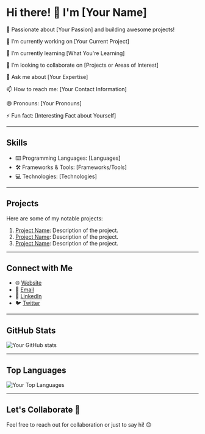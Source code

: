 # Hi there! 👋 I'm [Your Name]

🚀 Passionate about [Your Passion] and building awesome projects!

🔭 I’m currently working on [Your Current Project]

🌱 I’m currently learning [What You're Learning]

👯 I’m looking to collaborate on [Projects or Areas of Interest]

💬 Ask me about [Your Expertise]

📫 How to reach me: [Your Contact Information]

😄 Pronouns: [Your Pronouns]

⚡ Fun fact: [Interesting Fact about Yourself]

---

## Skills

- ⌨️ Programming Languages: [Languages]
- 🛠️ Frameworks & Tools: [Frameworks/Tools]
- 💻 Technologies: [Technologies]

---

## Projects

Here are some of my notable projects:

1. [Project Name](Link): Description of the project.
2. [Project Name](Link): Description of the project.
3. [Project Name](Link): Description of the project.

---

## Connect with Me

- 🌐 [Website](YourWebsiteURL)
- 📧 [Email](YourEmail)
- 💼 [LinkedIn](YourLinkedIn)
- 🐦 [Twitter](YourTwitter)

---

## GitHub Stats

![Your GitHub stats](https://github-readme-stats.vercel.app/api?username=YourUsername&show_icons=true&theme=dark)

---

## Top Languages

![Your Top Languages](https://github-readme-stats.vercel.app/api/top-langs/?username=YourUsername&layout=compact&theme=dark)

---

## Let's Collaborate 🤝

Feel free to reach out for collaboration or just to say hi! 😊

